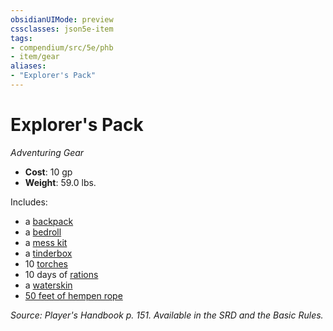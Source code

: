 ```yaml
---
obsidianUIMode: preview
cssclasses: json5e-item
tags:
- compendium/src/5e/phb
- item/gear
aliases: 
- "Explorer's Pack"
---
```

# Explorer's Pack
*Adventuring Gear*  

- **Cost**: 10 gp
- **Weight**: 59.0 lbs.

Includes:

- a [backpack](5E2014官方资源/items/backpack.md)  
- a [bedroll](5E2014官方资源/items/bedroll.md)  
- a [mess kit](5E2014官方资源/items/mess-kit.md)  
- a [tinderbox](5E2014官方资源/items/tinderbox.md)  
- 10 [torches](5E2014官方资源/items/torch.md)  
- 10 days of [rations](5E2014官方资源/items/rations-1-day.md)  
- a [waterskin](5E2014官方资源/items/waterskin.md)  
- [50 feet of hempen rope](5E2014官方资源/items/hempen-rope-50-feet.md)  

*Source: Player's Handbook p. 151. Available in the SRD and the Basic Rules.*